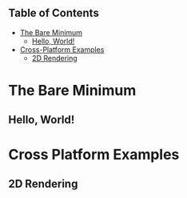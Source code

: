 ## Table of Contents
- [The Bare Minimum](#the-bare-minimum)
  - [Hello, World!](#hello-world)
- [Cross-Platform Examples](#cross-platform-examples)
  - [2D Rendering](#2d-rendering)

# The Bare Minimum
## Hello, World!
# Cross Platform Examples
## 2D Rendering